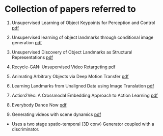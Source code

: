 # Collection of papers referred to 


1. Unsupervised Learning of Object Keypoints for Perception and Control [pdf](https://arxiv.org/abs/1906.11883)
2. Unsupervised learning of object landmarks through conditional image generation [pdf](https://papers.nips.cc/paper/7657-unsupervised-learning-of-object-landmarks-through-conditional-image-generation.pdf)
3. Unsupervised Discovery of Object Landmarks as Structural Representations [pdf](https://arxiv.org/abs/1804.04412)
4. Recycle-GAN: Unsupervised Video Retargeting [pdf](http://www.cs.cmu.edu/~aayushb/Recycle-GAN/recycle_gan.pdf)
5. Animating Arbitrary Objects via Deep Motion Transfer [pdf](http://openaccess.thecvf.com/content_CVPR_2019/papers/Siarohin_Animating_Arbitrary_Objects_via_Deep_Motion_Transfer_CVPR_2019_paper.pdf)
6. Learning Landmarks from Unaligned Data using Image Translation [pdf](https://arxiv.org/pdf/1907.02055.pdf)
7. Action2Vec: A Crossmodal Embedding Approach to Action Learning [pdf](https://arxiv.org/pdf/1901.00484.pdf)
8. Everybody Dance Now [pdf](https://arxiv.org/pdf/1808.07371.pdf)

9. Generating videos with scene dynamics [pdf](https://arxiv.org/pdf/1609.02612.pdf)
- Uses a two stage spatio-temporal (3D conv) Generator coupled with a discriminator.
